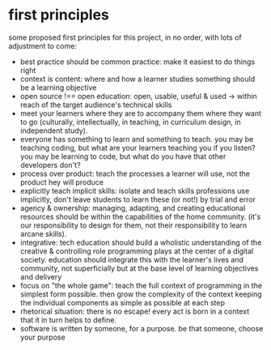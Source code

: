 # first principles

some proposed first principles for this project, in no order, with lots of adjustment to come:

- best practice should be common practice: make it easiest to do things right
- context is content: where and how a learner studies something should be a learning objective
- open source !== open education: open, usable, useful & used -> within reach of the target audience's technical skills
- meet your learners where they are to accompany them where they want to go (culturally, intellectually, in teaching, in curriculum design, in independent study).
- everyone has something to learn and something to teach. you may be teaching coding, but what are your learners teaching you if you listen? you may be learning to code, but what do you have that other developers don't?
- process over product: teach the processes a learner will use, not the product hey will produce
- explicitly teach implicit skills: isolate and teach skills professions use implicitly, don't leave students to learn these (or not!) by trial and error
- agency & ownership: managing, adapting, and creating educational resources should be within the capabilities of the home community. (it's our responsibility to design for them, not their responsibility to learn arcane skills).
- integrative: tech education should build a wholistic understanding of the creative & controlling role programming plays at the center of a digital society. education should integrate this with the learner's lives and community, not superficially but at the base level of learning objectives and delivery
- focus on "the whole game": teach the full context of programming in the simplest form possible. then grow the complexity of the context keeping the individual components as simple as possible at each step
- rhetorical situation: there is no escape! every act is born in a context that it in turn helps to define.
- software is written by someone, for a purpose. be that someone, choose your purpose
